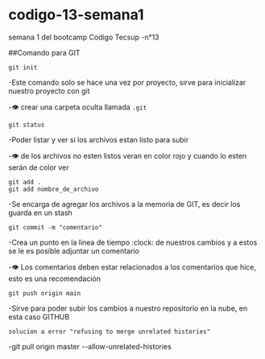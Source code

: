 # codigo-13-semana1
semana 1 del bootcamp Codigo Tecsup -n°13

##Comando para GIT

````
git init
````
-Este comando solo se hace una vez por proyecto, sirve para inicializar nuestro proyecto con git

-:eye: crear una  carpeta oculta llamada ````.git````

````
git status 
````
-Poder listar y ver si los archivos estan listo para subir

-:eye:  de los archivos no esten listos veran en color rojo y cuando lo esten serán de color ver

````
git add .
git add nombre_de_archivo
````
-Se encarga de agregar los archivos a la memoria de GIT, es decir los guarda en un stash

````
git commit -m "comentario"
````
-Crea un punto en la linea de tiempo :clock: de nuestros cambios y a estos se le es posible adjuntar un comentario

-:eye: Los comentarios deben estar relacionados a los comentarios que hice, esto es una recomendación

````
git push origin main
````
-Sirve para poder subir los cambios a nuestro repositorio en la nube, en esta caso GITHUB

````
solucion a error "refusing to merge unrelated histories"
````
-git pull origin master --allow-unrelated-histories
